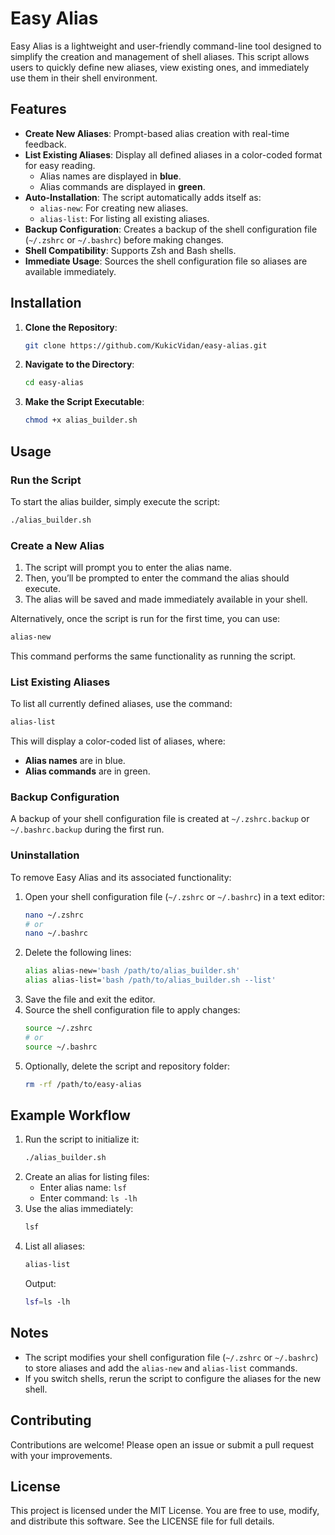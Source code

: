 
# Easy Alias 

Easy Alias is a lightweight and user-friendly command-line tool designed to simplify the creation and management of shell aliases. This script allows users to quickly define new aliases, view existing ones, and immediately use them in their shell environment.

## Features

- **Create New Aliases**: Prompt-based alias creation with real-time feedback.
- **List Existing Aliases**: Display all defined aliases in a color-coded format for easy reading.
  - Alias names are displayed in **blue**.
  - Alias commands are displayed in **green**.
- **Auto-Installation**: The script automatically adds itself as:
  - `alias-new`: For creating new aliases.
  - `alias-list`: For listing all existing aliases.
- **Backup Configuration**: Creates a backup of the shell configuration file (`~/.zshrc` or `~/.bashrc`) before making changes.
- **Shell Compatibility**: Supports Zsh and Bash shells.
- **Immediate Usage**: Sources the shell configuration file so aliases are available immediately.

## Installation

1. **Clone the Repository**:

   ```bash
   git clone https://github.com/KukicVidan/easy-alias.git
   ```

2. **Navigate to the Directory**:

   ```bash
   cd easy-alias
   ```

3. **Make the Script Executable**:

   ```bash
   chmod +x alias_builder.sh
   ```

## Usage

### Run the Script

To start the alias builder, simply execute the script:

```bash
./alias_builder.sh
```

### Create a New Alias

1. The script will prompt you to enter the alias name.
2. Then, you’ll be prompted to enter the command the alias should execute.
3. The alias will be saved and made immediately available in your shell.

Alternatively, once the script is run for the first time, you can use:

```bash
alias-new
```

This command performs the same functionality as running the script.

### List Existing Aliases

To list all currently defined aliases, use the command:

```bash
alias-list
```

This will display a color-coded list of aliases, where:

- **Alias names** are in blue.
- **Alias commands** are in green.

### Backup Configuration

A backup of your shell configuration file is created at `~/.zshrc.backup` or `~/.bashrc.backup` during the first run.

### Uninstallation

To remove Easy Alias and its associated functionality:

1. Open your shell configuration file (`~/.zshrc` or `~/.bashrc`) in a text editor:
   ```bash
   nano ~/.zshrc
   # or
   nano ~/.bashrc
   ```
2. Delete the following lines:
   ```bash
   alias alias-new='bash /path/to/alias_builder.sh'
   alias alias-list='bash /path/to/alias_builder.sh --list'
   ```
3. Save the file and exit the editor.
4. Source the shell configuration file to apply changes:
   ```bash
   source ~/.zshrc
   # or
   source ~/.bashrc
   ```
5. Optionally, delete the script and repository folder:
   ```bash
   rm -rf /path/to/easy-alias
   ```

## Example Workflow

1. Run the script to initialize it:
   ```bash
   ./alias_builder.sh
   ```
2. Create an alias for listing files:
   - Enter alias name: `lsf`
   - Enter command: `ls -lh`
3. Use the alias immediately:
   ```bash
   lsf
   ```
4. List all aliases:
   ```bash
   alias-list
   ```
   Output:
   ```bash
   lsf=ls -lh
   ```

## Notes

- The script modifies your shell configuration file (`~/.zshrc` or `~/.bashrc`) to store aliases and add the `alias-new` and `alias-list` commands.
- If you switch shells, rerun the script to configure the aliases for the new shell.

## Contributing

Contributions are welcome! Please open an issue or submit a pull request with your improvements.

## License

This project is licensed under the MIT License. You are free to use, modify, and distribute this software. See the LICENSE file for full details.

